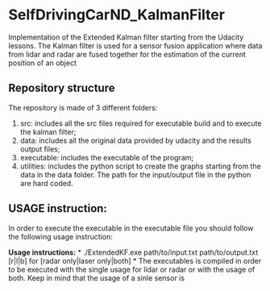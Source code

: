 # SelfDrivingCarND_KalmanFilter

Implementation of the Extended Kalman filter starting from the Udacity lessons. The Kalman filter is used for a sensor fusion application where data from lidar and radar are fused together for the estimation of the current position of an object

## Repository structure

The repository is made of 3 different folders:

1.  src: includes all the src files required for executable build and to execute the kalman filter;
2.  data: includes all the original data provided by udacity and the results output files;
3.  executable: includes the executable of the program;
4.  utilities: includes the python script to create the graphs starting from the data in the data folder. The path for the input/output file in the python are hard coded.

## USAGE instruction:

In order to execute the executable in the executable file you should follow the following usage instruction:

**Usage instructions:**
*
./ExtendedKF.exe
path/to/input.txt
path/to/output.txt
[r|l|b] for [radar only|laser only|both]
*
The executables is compiled in order to be executed with the single usage for lidar or radar or with the usage of both. Keep in mind that the usage of a sinle sensor is  
